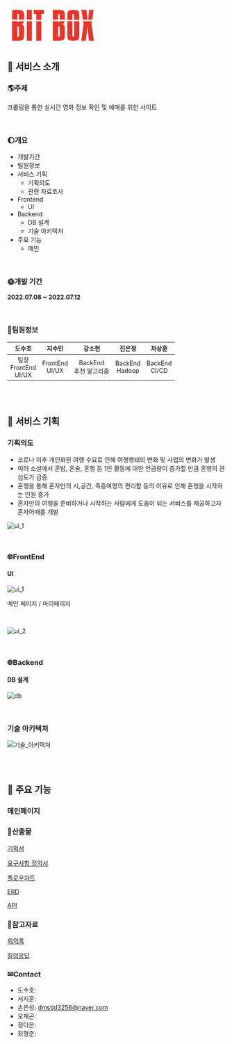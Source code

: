 
![혼자어때로고](./WebContent/images/logo.png)


## **🔴 서비스 소개**

### **&#127758;주제**

크롤링을 통한 실시간 영화 정보 확인 및 예매를 위한 사이트

<br>

### **🌔개요**

- 개발기간
- 팀원정보
- 서비스 기획
  - 기획의도
  - 관련 자료조사
- Frontend
  - UI
- Backend
  - DB 설계
  - 기술 아키텍처
- 주요 기능
  - 메인

<br>

### **🌞개발 기간**

**2022.07.08 ~ 2022.07.12**

<br>

### **🌟팀원정보**

|         도수호            |      지수민       |          강소현          |      진은정       |      차상훈      |
| :-----------------------: | :---------------: | :----------------------: | :---------------: | :--------------: |
| 팀장<br>FrontEnd<br>UI/UX | FrontEnd<br>UI/UX | BackEnd<br>추천 알고리즘 | BackEnd<br>Hadoop | BackEnd<br>CI/CD |

<br><br>

## **🔴 서비스 기획**

### **기획의도**

- 코로나 이후 개인화된 여행 수요로 인해 여행행태의 변화 및 사업의 변화가 발생
- 여러 소셜에서 혼밥, 혼술, 혼행 등 1인 활동에 대한 언급량이 증가할 만큼 혼행의 관심도가 급증
- 혼행을 통해 혼자만의 시,공간, 즉흥여행의 편리함 등의 이유로 인해 혼행을 시작하는 인원 증가
- 혼자만의 여행을 준비하거나 시작하는 사람에게 도움이 되는 서비스를 제공하고자 혼자어때를 개발

![ui_1](./assets/기획의도1.png)


<br>

### **🌐FrontEnd**

#### **UI**

![ui_1](./assets/ui_1.PNG)

메인 페이지 / 마이페이지

<br>

![ui_2](./assets/ui_2.PNG)


<br>

### **🌐Backend**

#### **DB 설계**

![db](./assets/db.png)

<br>

### **기술 아키텍처**

![기술_아키텍쳐](./assets/기술_아키텍쳐.png)

<br><br>

## **🔴 주요 기능**

### **메인페이지**


### **📝산출물**

[기획서](https://www.notion.so/Sub-PJT-3-6d0ce92375f54fc6a397fa64ad2284ed)

[요구사항 정의서](https://docs.google.com/spreadsheets/d/1MyiIKwaXSz3umsZCQ5nGqMFVfXis1k5D4McuupRqoUk/edit#gid=1090522501)

[플로우차트](https://www.figma.com/file/IWjNsjamAb07sAq3J2OgHO/MainPage?node-id=0%3A1)

[ERD](https://www.erdcloud.com/d/AHmzACiT3esAC2D5p)

[API](https://docs.google.com/spreadsheets/d/1MyiIKwaXSz3umsZCQ5nGqMFVfXis1k5D4McuupRqoUk/edit#gid=1090522501)

### 📌참고자료

[회의록](https://www.notion.so/65bb403b83fd4f818b19b9c6e95eab91)

[질의응답](https://www.notion.so/c95cd29c2a0c4cba8a59e791cd7d5d9c)

### ✉Contact

- 도수호:
- 서지훈:
- 손은성: dmstjd3256@naver.com
- 오재곤:
- 정다은:
- 최형준:
